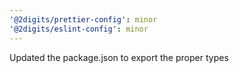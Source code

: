 ```yaml
---
'@2digits/prettier-config': minor
'@2digits/eslint-config': minor
---
```


Updated the package.json to export the proper types
